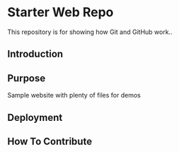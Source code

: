 # Starter Web Repo

This repository is for showing how Git and GitHub work..

## Introduction

## Purpose

Sample website with plenty of files for demos


## Deployment

## How To Contribute